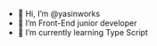 - 👋 Hi, I’m @yasinworks
- 👀 I’m Front-End junior developer
- 🌱 I’m currently learning Type Script

<!---
yasinworks/yasinworks is a ✨ special ✨ repository because its `README.md` (this file) appears on your GitHub profile.
You can click the Preview link to take a look at your changes.
--->
